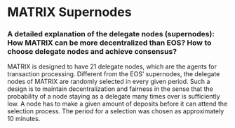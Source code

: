 # MATRIX Supernodes

### A detailed explanation of the delegate nodes (supernodes): How MATRIX can be more decentralized than EOS? How to choose delegate nodes and achieve consensus?

MATRIX is designed to have 21 delegate nodes, which are the agents for transaction processing. Different from the EOS’ supernodes, the delegate nodes of MATRIX are randomly selected in every given period. Such a design is to maintain decentralization and fairness in the sense that the probability of a node staying as a delegate many times over is sufficiently low. A node has to make a given amount of deposits before it can attend the selection process. The period for a selection was chosen as approximately 10 minutes.